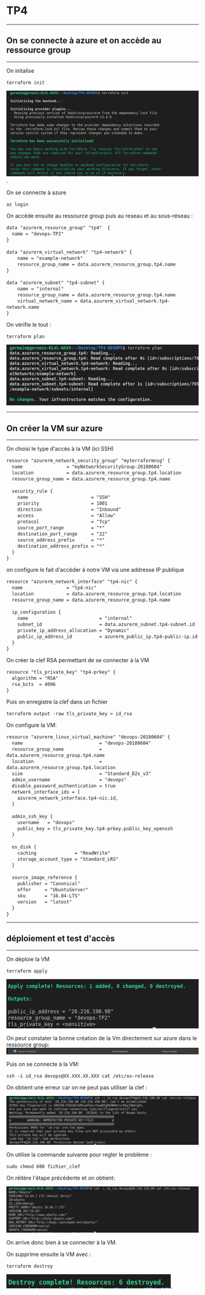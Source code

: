 # TP4 
---
## On se connecte à azure et on accède au ressource group
---
On initalise
```
terraform init
```
![](images/init.png ).


On se connecte à azure
```
az login
```


On accède ensuite au ressource group puis au reseau et au sous-réseau :
```
data "azurerm_resource_group" "tp4"  {
  name = "devops-TP2"
}

data "azurerm_virtual_network" "tp4-network" {
    name = "example-network"
    resource_group_name = data.azurerm_resource_group.tp4.name
}

data "azurerm_subnet" "tp4-subnet" {
    name = "internal"
    resource_group_name = data.azurerm_resource_group.tp4.name
    virtual_network_name = data.azurerm_virtual_network.tp4-network.name
}

```


On vérifie le tout :
```
terraform plan
```

![](images/plan.png )

---
## On créer la VM sur azure
---
On choisi le type d'accès à la VM (ici SSH)
```
resource "azurerm_network_security_group" "myterraformnsg" {
  name                = "myNetworkSecurityGroup-20180604"
  location            = data.azurerm_resource_group.tp4.location
  resource_group_name = data.azurerm_resource_group.tp4.name

  security_rule {
    name                       = "SSH"
    priority                   = 1001
    direction                  = "Inbound"
    access                     = "Allow"
    protocol                   = "Tcp"
    source_port_range          = "*"
    destination_port_range     = "22"
    source_address_prefix      = "*"
    destination_address_prefix = "*"
  }
}
```
on configure le fait d'accèder à notre VM via une addresse IP publique
```
resource "azurerm_network_interface" "tp4-nic" {
  name                = "tp4-nic"
  location            = data.azurerm_resource_group.tp4.location
  resource_group_name = data.azurerm_resource_group.tp4.name

  ip_configuration {
    name                          = "internal"
    subnet_id                     = data.azurerm_subnet.tp4-subnet.id
    private_ip_address_allocation = "Dynamic"
    public_ip_address_id          = azurerm_public_ip.tp4-public-ip.id
  }
}
```


On créer la clef RSA permettant de se connecter à la VM
```
resource "tls_private_key" "tp4-prkey" {
  algorithm = "RSA"
  rsa_bits  = 4096
}
```
Puis on enregistre la clef dans un fichier
```
terraform output -raw tls_private_key > id_rsa
```

On configure la VM:
```
resource "azurerm_linux_virtual_machine" "devops-20180604" {
  name                            = "devops-20180604"
  resource_group_name             = data.azurerm_resource_group.tp4.name
  location                        = data.azurerm_resource_group.tp4.location
  size                            = "Standard_D2s_v3"
  admin_username                  = "devops"
  disable_password_authentication = true
  network_interface_ids = [
    azurerm_network_interface.tp4-nic.id,
  ]

  admin_ssh_key {
    username   = "devops"
    public_key = tls_private_key.tp4-prkey.public_key_openssh
  }

  os_disk {
    caching              = "ReadWrite"
    storage_account_type = "Standard_LRS"
  }

  source_image_reference {
    publisher = "Canonical"
    offer     = "UbuntuServer"
    sku       = "16.04-LTS"
    version   = "latest"
  }
}

```
----
## déploiement et test d'accès
----
On déploie la VM 
```
terraform apply
```
![](images/apply.png )

On peut constater la bonne création de la Vm directement sur azure dans le ressource group:
![](images/VM.png )

Puis on se connecte à la VM:

```
ssh -i id_rsa devops@XX.XXX.XX.XXX cat /etc/os-release
```

On obtient une erreur car on ne peut pas utiliser la clef :

![](images/error.png )

On utilise la commande suivante pour regler le problème :
```
sudo chmod 600 fichier_clef
```
On réitère l'étape précédente et on obtient:

![](images/fina.png )

On arrive donc bien à se connecter à la VM.

On supprime ensuite la VM avec :
```
terraform destroy
```
![](images/destroy.png ).






